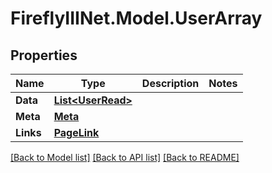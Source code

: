 # FireflyIIINet.Model.UserArray

## Properties

Name | Type | Description | Notes
------------ | ------------- | ------------- | -------------
**Data** | [**List&lt;UserRead&gt;**](UserRead.md) |  | 
**Meta** | [**Meta**](Meta.md) |  | 
**Links** | [**PageLink**](PageLink.md) |  | 

[[Back to Model list]](../README.md#documentation-for-models) [[Back to API list]](../README.md#documentation-for-api-endpoints) [[Back to README]](../README.md)

